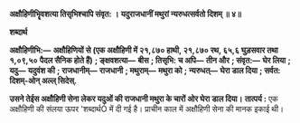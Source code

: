 **अक्षौहिणीभिॄवशत्या तिसृभिश्चापि संवृत: ।** **यदुराजधानीं मथुरां न्यरुधत्सर्वतो दिशम् ॥ ४॥** 

**शब्दार्थ** 

**अक्षौहिणीभि:—** **अक्षौहिणियों से (एक अक्षौहिणी में २१,८७० हाथी, २१,८७० रथ, ६५,६ घुड़सवार तथा १,०९,५०** **पैदल सैनिक होते हैं)** **; ङ्क्षवशत्या—** **बीस** **; तिसृभि: च अपि—** **तीन और** **; संवृत:—** **घेर लिया** **; यदु—** **यदुवंश की** **; राजधानीम्—** **राजधानी** **; मथुराम्—** **मथुरा को** **; न्यरुधत्—** **घेरा डाल दिया** **; सर्वत: दिशम्-ओन् अल्ल् सिदेस्.** 

**उसने तेईस अक्षौहिणी सेना लेकर यदुओं की राजधानी मथुरा के चारों ओर घेरा डाल दिया।** **तात्पर्य :** एक अक्षौहिणी की संलया ऊपर 'शब्दार्थÓ में दी गई है। प्राचीन काल में अक्षौहिणी सेना की मानक इकाई थी।  